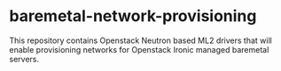 # baremetal-network-provisioning
This repository contains Openstack Neutron based ML2 drivers that will enable provisioning networks for Openstack Ironic managed baremetal servers.
